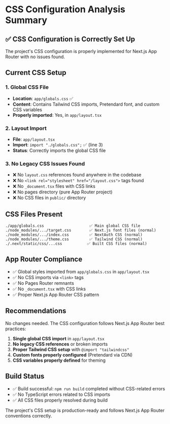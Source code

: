# CSS Configuration Analysis Summary

## ✅ CSS Configuration is Correctly Set Up

The project's CSS configuration is properly implemented for Next.js App Router with no issues found.

## Current CSS Setup

### 1. Global CSS File
- **Location**: `app/globals.css` ✅
- **Content**: Contains Tailwind CSS imports, Pretendard font, and custom CSS variables
- **Properly imported**: Yes, in `app/layout.tsx`

### 2. Layout Import
- **File**: `app/layout.tsx`
- **Import**: `import "./globals.css";` ✅ (line 3)
- **Status**: Correctly imports the global CSS file

### 3. No Legacy CSS Issues Found
- ❌ No `layout.css` references found anywhere in the codebase
- ❌ No `<link rel="stylesheet" href="/layout.css">` tags found
- ❌ No `_document.tsx` files with CSS links
- ❌ No pages directory (pure App Router project)
- ❌ No CSS files in `public/` directory

## CSS Files Present
```
./app/globals.css                    ✅ Main global CSS file
./node_modules/.../target.css        ✅ Next.js font files (normal)
./node_modules/.../index.css         ✅ NextAuth CSS (normal)
./node_modules/.../theme.css         ✅ Tailwind CSS (normal)
./.next/static/css/...css           ✅ Built CSS files (normal)
```

## App Router Compliance
- ✅ Global styles imported from `app/globals.css` in `app/layout.tsx`
- ✅ No CSS imports via `<link>` tags
- ✅ No Pages Router remnants
- ✅ No `_document.tsx` with CSS links
- ✅ Proper Next.js App Router CSS pattern

## Recommendations
No changes needed. The CSS configuration follows Next.js App Router best practices:

1. **Single global CSS import** in `app/layout.tsx`
2. **No legacy CSS references** or broken imports
3. **Proper Tailwind CSS setup** with `@import "tailwindcss"`
4. **Custom fonts properly configured** (Pretendard via CDN)
5. **CSS variables properly defined** for theming

## Build Status
- ✅ Build successful: `npm run build` completed without CSS-related errors
- ✅ No TypeScript errors related to CSS imports
- ✅ All CSS files properly resolved during build

The project's CSS setup is production-ready and follows Next.js App Router conventions correctly.
